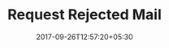 ---
title: "Request Rejected Mail"
date: 2017-09-26T12:57:20+05:30
draft: false
layout: request-rejected
url: /account/request-rejected-return/

shortlistReturn: true


---